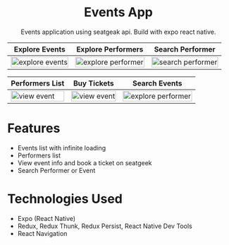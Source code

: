 <h1 align="center">Events App</h1>
<p align="center">Events application using seatgeak api. Build with expo react native.</p>

|Explore Events| Explore Performers | Search Performer|
|------|------|-----|
|<img src="https://raw.githubusercontent.com/krutik2403/rn-events/master/screenshots/explore-events.png" width="100%" alt="explore events"/>|<img src="https://raw.githubusercontent.com/krutik2403/rn-events/master/screenshots/performer-events.png" width="100%" alt="explore performer"/>|<img src="https://raw.githubusercontent.com/krutik2403/rn-events/master/screenshots/search-performers.png" width="100%" alt="search performer"/>|

|Performers List|Buy Tickets| Search Events | 
|------|------|------|
|<img src="https://raw.githubusercontent.com/krutik2403/rn-events/master/screenshots/performers.png" width="100%" alt="view event"/>|<img src="https://raw.githubusercontent.com/krutik2403/rn-events/master/screenshots/view-event.png" width="100%" alt="view event"/>|<img src="https://raw.githubusercontent.com/krutik2403/rn-events/master/screenshots/search-events.png" width="100%" alt="explore performer"/>|


# Features
- Events list with infinite loading
- Performers list
- View event info and book a ticket on seatgeek
- Search Performer or Event

# Technologies Used
- Expo (React Native)
- Redux, Redux Thunk, Redux Persist, React Native Dev Tools
- React Navigation
